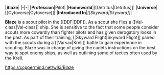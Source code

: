 |**Blaze**|
|-|-|
|**Profession**|Pilot|
|**Homeworld**|[[Detritus\|Detritus]]|
|**Universe**|[[Cytoverse\|Cytoverse]]|
|**Introduced In**|*[[Skyward\|Skyward]]*|

**Blaze** is a scout pilot in the [[DDF\|DDF]]. As a scout she flies a [[Val-class\|Val-class]] ship.
She is sensitive to the fact that some people consider scouts more cowardly than fighter pilots and has given derogatory looks in the past.
As part of their training, [[Skyward Flight\|Skyward Flight]] paired with the scouts during a [[Varvax\|Krell]] battle to gain experience in scouting. Blaze was in charge of giving the cadets instructions on the best way to spot enemy ships, as well as outlining some of tactics often used by the Krell.



https://coppermind.net/wiki/Blaze